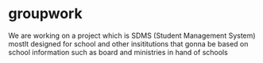 # groupwork

We are working on a project which is SDMS (Student Management System) mostlt designed for school and other 
insititutions that gonna be based on school information such as board and ministries in hand of schools
